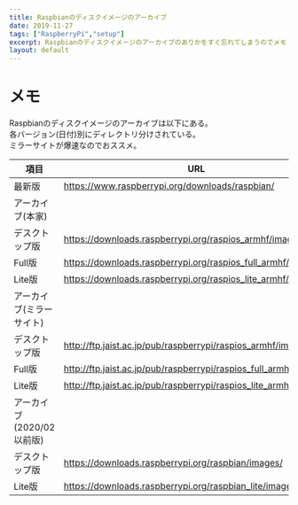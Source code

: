 ```yaml
---
title: Raspbianのディスクイメージのアーカイブ
date: 2019-11-27
tags: ["RaspberryPi","setup"]
excerpt: Raspbianのディスクイメージのアーカイブのありかをすぐ忘れてしまうのでメモ
layout: default
---
```


# メモ

Raspbianのディスクイメージのアーカイブは以下にある。  
各バージョン(日付)別にディレクトリ分けされている。  
ミラーサイトが爆速なのでおススメ。  

|項目            |URL                                                                    |
|---             |---                                                                    |
| 最新版         | <https://www.raspberrypi.org/downloads/raspbian/>                     |
|アーカイブ(本家)                                                                       ||
| デスクトップ版 | <https://downloads.raspberrypi.org/raspios_armhf/images/>             |
| Full版         | <https://downloads.raspberrypi.org/raspios_full_armhf/images/>        |
| Lite版         | <https://downloads.raspberrypi.org/raspios_lite_armhf/images/>        |
|アーカイブ(ミラーサイト)                                                               ||
| デスクトップ版 | <http://ftp.jaist.ac.jp/pub/raspberrypi/raspios_armhf/images/>        |
| Full版         | <http://ftp.jaist.ac.jp/pub/raspberrypi/raspios_full_armhf/images/>   |
| Lite版         | <http://ftp.jaist.ac.jp/pub/raspberrypi/raspios_lite_armhf/images/>   |
|アーカイブ(2020/02以前版)                                                              ||
| デスクトップ版 | <https://downloads.raspberrypi.org/raspbian/images/>                  |
| Lite版         | <https://downloads.raspberrypi.org/raspbian_lite/images/>             |

